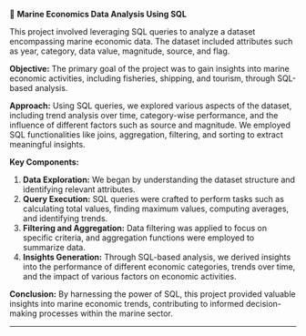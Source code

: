 🌊 **Marine Economics Data Analysis Using SQL**

This project involved leveraging SQL queries to analyze a dataset encompassing marine economic data. The dataset included attributes such as year, category, data value, magnitude, source, and flag.

**Objective:**
The primary goal of the project was to gain insights into marine economic activities, including fisheries, shipping, and tourism, through SQL-based analysis.

**Approach:**
Using SQL queries, we explored various aspects of the dataset, including trend analysis over time, category-wise performance, and the influence of different factors such as source and magnitude. We employed SQL functionalities like joins, aggregation, filtering, and sorting to extract meaningful insights.

**Key Components:**
1. **Data Exploration:** We began by understanding the dataset structure and identifying relevant attributes.
2. **Query Execution:** SQL queries were crafted to perform tasks such as calculating total values, finding maximum values, computing averages, and identifying trends.
3. **Filtering and Aggregation:** Data filtering was applied to focus on specific criteria, and aggregation functions were employed to summarize data.
4. **Insights Generation:** Through SQL-based analysis, we derived insights into the performance of different economic categories, trends over time, and the impact of various factors on economic activities.

**Conclusion:**
By harnessing the power of SQL, this project provided valuable insights into marine economic trends, contributing to informed decision-making processes within the marine sector.

---

